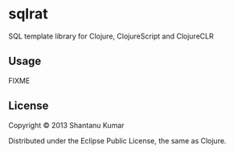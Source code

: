 # sqlrat

SQL template library for Clojure, ClojureScript and ClojureCLR

## Usage

FIXME

## License

Copyright © 2013 Shantanu Kumar

Distributed under the Eclipse Public License, the same as Clojure.
